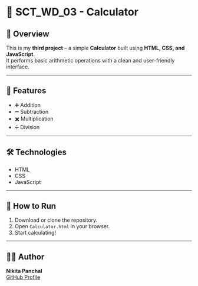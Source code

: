 # 📌 SCT_WD_03 - Calculator  

## 📖 Overview  
This is my **third project** – a simple **Calculator** built using **HTML, CSS, and JavaScript**.  
It performs basic arithmetic operations with a clean and user-friendly interface.  

---

## 🚀 Features  
- ➕ Addition  
- ➖ Subtraction  
- ✖️ Multiplication  
- ➗ Division  

---

## 🛠️ Technologies  
- HTML  
- CSS  
- JavaScript  

---

## 🎯 How to Run  
1. Download or clone the repository.  
2. Open `Calculator.html` in your browser.  
3. Start calculating!  

---

## 👩‍💻 Author  
**Nikita Panchal**  
[GitHub Profile](https://github.com/nikitapanchal957-bit)
